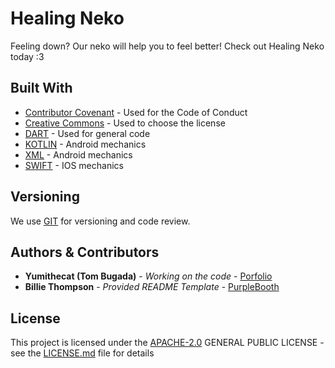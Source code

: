 # Healing Neko

Feeling down? Our neko will help you to feel better! Check out Healing Neko today :3

## Built With

  - [Contributor Covenant](https://www.contributor-covenant.org/) - Used
    for the Code of Conduct
  - [Creative Commons](https://creativecommons.org/) - Used to choose
    the license
  - [DART](https://dart.dev/) - Used for general code
  - [KOTLIN](https://kotlinlang.org/) - Android mechanics
  - [XML](https://www.w3schools.com/xml/) - Android mechanics
  - [SWIFT](https://developer.apple.com/swift/) - IOS mechanics

## Versioning

We use [GIT](https://git-scm.com/) for versioning and code review.

## Authors & Contributors

  - **Yumithecat (Tom Bugada)** - *Working on the code* - [Porfolio](https://yumithecat.eu)
  - **Billie Thompson** - *Provided README Template* - [PurpleBooth](https://github.com/PurpleBooth)

## License

This project is licensed under the [APACHE-2.0](LICENSE)
GENERAL PUBLIC LICENSE - see the [LICENSE.md](LICENSE) file for
details
